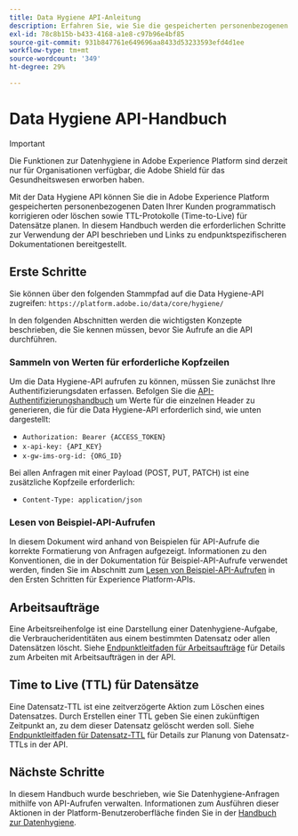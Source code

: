 ```yaml
---
title: Data Hygiene API-Anleitung
description: Erfahren Sie, wie Sie die gespeicherten personenbezogenen Daten Ihrer Kunden in Adobe Experience Platform programmatisch korrigieren oder löschen können.
exl-id: 78c8b15b-b433-4168-a1e8-c97b96e4bf85
source-git-commit: 931b847761e649696aa8433d53233593efd4d1ee
workflow-type: tm+mt
source-wordcount: '349'
ht-degree: 29%

---
```


# Data Hygiene API-Handbuch

>[!IMPORTANT]
>
>Die Funktionen zur Datenhygiene in Adobe Experience Platform sind derzeit nur für Organisationen verfügbar, die Adobe Shield für das Gesundheitswesen erworben haben.

Mit der Data Hygiene API können Sie die in Adobe Experience Platform gespeicherten personenbezogenen Daten Ihrer Kunden programmatisch korrigieren oder löschen sowie TTL-Protokolle (Time-to-Live) für Datensätze planen. In diesem Handbuch werden die erforderlichen Schritte zur Verwendung der API beschrieben und Links zu endpunktspezifischeren Dokumentationen bereitgestellt.

## Erste Schritte

Sie können über den folgenden Stammpfad auf die Data Hygiene-API zugreifen: `https://platform.adobe.io/data/core/hygiene/`

In den folgenden Abschnitten werden die wichtigsten Konzepte beschrieben, die Sie kennen müssen, bevor Sie Aufrufe an die API durchführen.

### Sammeln von Werten für erforderliche Kopfzeilen

Um die Data Hygiene-API aufrufen zu können, müssen Sie zunächst Ihre Authentifizierungsdaten erfassen. Befolgen Sie die [API-Authentifizierungshandbuch](../../landing/api-authentication.md) um Werte für die einzelnen Header zu generieren, die für die Data Hygiene-API erforderlich sind, wie unten dargestellt:

* `Authorization: Bearer {ACCESS_TOKEN}`
* `x-api-key: {API_KEY}`
* `x-gw-ims-org-id: {ORG_ID}`

Bei allen Anfragen mit einer Payload (POST, PUT, PATCH) ist eine zusätzliche Kopfzeile erforderlich:

* `Content-Type: application/json`

### Lesen von Beispiel-API-Aufrufen

In diesem Dokument wird anhand von Beispielen für API-Aufrufe die korrekte Formatierung von Anfragen aufgezeigt. Informationen zu den Konventionen, die in der Dokumentation für Beispiel-API-Aufrufe verwendet werden, finden Sie im Abschnitt zum [Lesen von Beispiel-API-Aufrufen](../../landing/api-guide.md#sample-api) in den Ersten Schritten für Experience Platform-APIs.

## Arbeitsaufträge

Eine Arbeitsreihenfolge ist eine Darstellung einer Datenhygiene-Aufgabe, die Verbraucheridentitäten aus einem bestimmten Datensatz oder allen Datensätzen löscht. Siehe [Endpunktleitfaden für Arbeitsaufträge](./workorder.md) für Details zum Arbeiten mit Arbeitsaufträgen in der API.

## Time to Live (TTL) für Datensätze

Eine Datensatz-TTL ist eine zeitverzögerte Aktion zum Löschen eines Datensatzes. Durch Erstellen einer TTL geben Sie einen zukünftigen Zeitpunkt an, zu dem dieser Datensatz gelöscht werden soll. Siehe [Endpunktleitfaden für Datensatz-TTL](./ttl.md) für Details zur Planung von Datensatz-TTLs in der API.

## Nächste Schritte

In diesem Handbuch wurde beschrieben, wie Sie Datenhygiene-Anfragen mithilfe von API-Aufrufen verwalten. Informationen zum Ausführen dieser Aktionen in der Platform-Benutzeroberfläche finden Sie in der [Handbuch zur Datenhygiene](../ui/overview.md).
